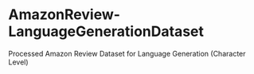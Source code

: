 # AmazonReview-LanguageGenerationDataset
Processed Amazon Review Dataset for Language Generation (Character Level)
